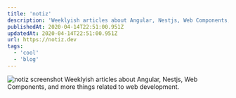 ```yaml
---
title: 'notiz'
description: 'Weeklyish articles about Angular, Nestjs, Web Components, and more things related to web development.'
publishedAt: 2020-04-14T22:51:00.951Z
updatedAt: 2020-04-14T22:51:00.951Z
url: https://notiz.dev
tags: 
  - 'cool'
  - 'blog'
---
```

![notiz screenshot](assets/img/links/notiz.png)
Weeklyish articles about Angular, Nestjs, Web Components, and more things related to web development.
